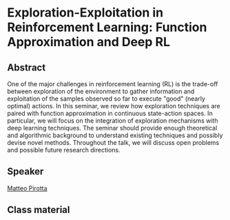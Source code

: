 # Exploration-Exploitation in Reinforcement Learning: Function Approximation and Deep RL

## Abstract

One of the major challenges in reinforcement learning (RL) is the trade-off between exploration of the environment to gather information and exploitation of the samples observed so far to execute "good" (nearly optimal) actions.  In this seminar, we review how exploration techniques are paired with function approximation in continuous state-action spaces. In particular, we will focus on the integration of exploration mechanisms with deep learning techniques. The seminar should provide enough theoretical and algorithmic background to understand existing techniques and possibly devise novel methods. Throughout the talk, we will discuss open problems and possible future research directions.

## Speaker

[Matteo Pirotta](matteo-pirotta.md)

## Class material


